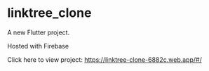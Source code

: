 # linktree_clone

A new Flutter project.

Hosted with Firebase

Click here to view project:
https://linktree-clone-6882c.web.app/#/
